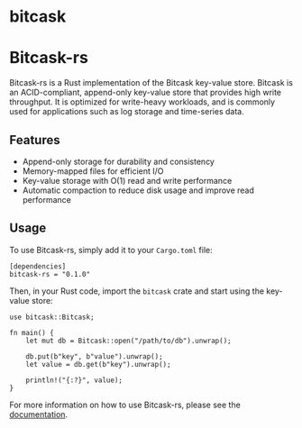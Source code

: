 # bitcask

# Bitcask-rs

Bitcask-rs is a Rust implementation of the Bitcask key-value store. Bitcask is an ACID-compliant, append-only key-value store that provides high write throughput. It is optimized for write-heavy workloads, and is commonly used for applications such as log storage and time-series data.

## Features

- Append-only storage for durability and consistency
- Memory-mapped files for efficient I/O
- Key-value storage with O(1) read and write performance
- Automatic compaction to reduce disk usage and improve read performance

## Usage

To use Bitcask-rs, simply add it to your `Cargo.toml` file:

```
[dependencies]
bitcask-rs = "0.1.0"

```

Then, in your Rust code, import the `bitcask` crate and start using the key-value store:

```
use bitcask::Bitcask;

fn main() {
    let mut db = Bitcask::open("/path/to/db").unwrap();

    db.put(b"key", b"value").unwrap();
    let value = db.get(b"key").unwrap();

    println!("{:?}", value);
}

```

For more information on how to use Bitcask-rs, please see the [documentation](https://docs.rs/bitcask-rs/0.1.0/bitcask/).
